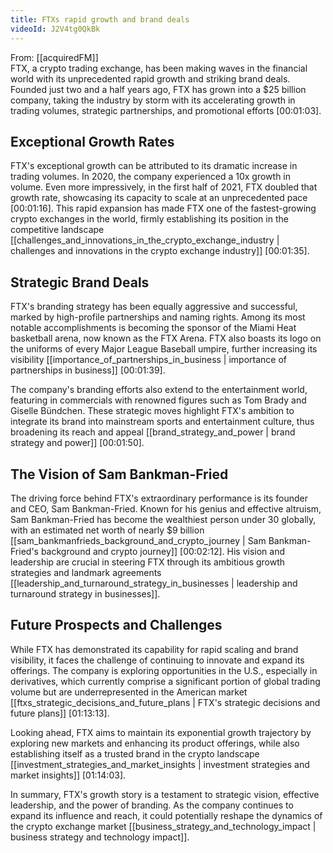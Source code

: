 ```yaml
---
title: FTXs rapid growth and brand deals
videoId: J2V4tg0QkBk
---
```


From: [[acquiredFM]] <br/> 
FTX, a crypto trading exchange, has been making waves in the financial world with its unprecedented rapid growth and striking brand deals. Founded just two and a half years ago, FTX has grown into a $25 billion company, taking the industry by storm with its accelerating growth in trading volumes, strategic partnerships, and promotional efforts [<a class="yt-timestamp" data-t="00:01:03">00:01:03</a>].

## Exceptional Growth Rates

FTX's exceptional growth can be attributed to its dramatic increase in trading volumes. In 2020, the company experienced a 10x growth in volume. Even more impressively, in the first half of 2021, FTX doubled that growth rate, showcasing its capacity to scale at an unprecedented pace [<a class="yt-timestamp" data-t="00:01:16">00:01:16</a>]. This rapid expansion has made FTX one of the fastest-growing crypto exchanges in the world, firmly establishing its position in the competitive landscape [[challenges_and_innovations_in_the_crypto_exchange_industry | challenges and innovations in the crypto exchange industry]] [<a class="yt-timestamp" data-t="00:01:35">00:01:35</a>].

## Strategic Brand Deals

FTX's branding strategy has been equally aggressive and successful, marked by high-profile partnerships and naming rights. Among its most notable accomplishments is becoming the sponsor of the Miami Heat basketball arena, now known as the FTX Arena. FTX also boasts its logo on the uniforms of every Major League Baseball umpire, further increasing its visibility [[importance_of_partnerships_in_business | importance of partnerships in business]] [<a class="yt-timestamp" data-t="00:01:39">00:01:39</a>].

The company's branding efforts also extend to the entertainment world, featuring in commercials with renowned figures such as Tom Brady and Giselle Bündchen. These strategic moves highlight FTX's ambition to integrate its brand into mainstream sports and entertainment culture, thus broadening its reach and appeal [[brand_strategy_and_power | brand strategy and power]] [<a class="yt-timestamp" data-t="00:01:50">00:01:50</a>].

## The Vision of Sam Bankman-Fried

The driving force behind FTX's extraordinary performance is its founder and CEO, Sam Bankman-Fried. Known for his genius and effective altruism, Sam Bankman-Fried has become the wealthiest person under 30 globally, with an estimated net worth of nearly $9 billion [[sam_bankmanfrieds_background_and_crypto_journey | Sam Bankman-Fried's background and crypto journey]] [<a class="yt-timestamp" data-t="00:02:12">00:02:12</a>]. His vision and leadership are crucial in steering FTX through its ambitious growth strategies and landmark agreements [[leadership_and_turnaround_strategy_in_businesses | leadership and turnaround strategy in businesses]].

## Future Prospects and Challenges

While FTX has demonstrated its capability for rapid scaling and brand visibility, it faces the challenge of continuing to innovate and expand its offerings. The company is exploring opportunities in the U.S., especially in derivatives, which currently comprise a significant portion of global trading volume but are underrepresented in the American market [[ftxs_strategic_decisions_and_future_plans | FTX's strategic decisions and future plans]] [<a class="yt-timestamp" data-t="01:13:13">01:13:13</a>].

Looking ahead, FTX aims to maintain its exponential growth trajectory by exploring new markets and enhancing its product offerings, while also establishing itself as a trusted brand in the crypto landscape [[investment_strategies_and_market_insights | investment strategies and market insights]] [<a class="yt-timestamp" data-t="01:14:03">01:14:03</a>].

In summary, FTX's growth story is a testament to strategic vision, effective leadership, and the power of branding. As the company continues to expand its influence and reach, it could potentially reshape the dynamics of the crypto exchange market [[business_strategy_and_technology_impact | business strategy and technology impact]].